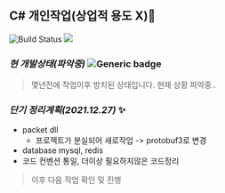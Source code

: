 ## C# 개인작업(상업적 용도 X)🌱


![Build Status](https://img.shields.io/badge/build-fail-red)
<img src="https://img.shields.io/badge/.Net-FEFEFE?style=plastic&logo=.Net&logoColor=4285F4"/></a>


### *현 개발상태(파악중)* ![Generic badge](https://img.shields.io/badge/version-0.0.1-green.svg)
> 몇년전에 작업이후 방치된 상태입니다. 현재 상황 파악중..


### *단기 정리계획(2021.12.27)* ✨
- packet dll
  - 프로젝트가 분실되어 새로작업 -> protobuf3로 변경
- database mysql, redis
- 코드 컨벤션 통일, 더이상 필요하지않은 코드정리
> 이후 다음 작업 확인 및 진행

